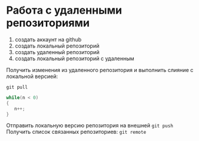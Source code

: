 # Работа с удаленными репозиториями
1. создать аккаунт на github
2. создать локальный репозиторий
3. создать удаленный репозиторий 
4. создать локальный репозиторий с удаленным

Получить изменения из удаленного репозитория и выполнить слияние с локальной версией:
```
git pull
```
```C#
while(n < 0)
{
   n++;
}
```
Отправить локальную версию репозитория на внешней  `git push`
Получить список связанных репозиториев: `git remote`
